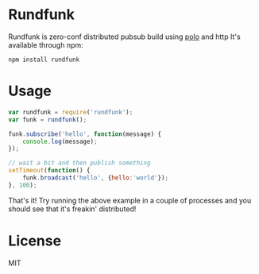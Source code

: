 # Rundfunk

Rundfunk is zero-conf distributed pubsub build using [polo](https://github.com/mafintosh/polo) and http
It's available through npm:

	npm install rundfunk

# Usage

``` js
var rundfunk = require('rundfunk');
var funk = rundfunk();

funk.subscribe('hello', function(message) {
	console.log(message);
});

// wait a bit and then publish something
setTimeout(function() {
	funk.broadcast('hello', {hello:'world'});	
}, 100);
```

That's it! Try running the above example in a couple of processes and you should see that it's freakin' distributed!

# License

MIT
